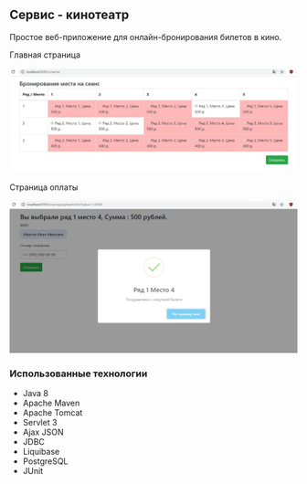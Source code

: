 ## Сервис - кинотеатр

Простое веб-приложение для онлайн-бронирования билетов в кино.

Главная страница

![img](https://github.com/svedentsov/job4j/blob/master/cinema/src/main/resources/booked.JPG)

Страница оплаты

![img](https://github.com/svedentsov/job4j/blob/master/cinema/src/main/resources/payment.JPG)

### Использованные технологии

+ Java 8
+ Apache Maven
+ Apache Tomcat
+ Servlet 3
+ Ajax JSON
+ JDBC
+ Liquibase
+ PostgreSQL
+ JUnit